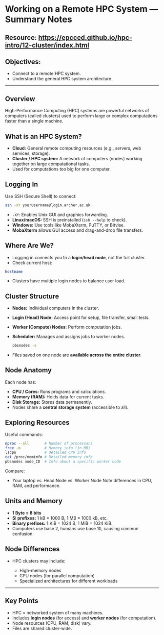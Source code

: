 # Working on a Remote HPC System — Summary Notes

## Resource: https://epcced.github.io/hpc-intro/12-cluster/index.html

## Objectives:

* Connect to a remote HPC system.
* Understand the general HPC system architecture.

---

## Overview

High-Performance Computing (HPC) systems are powerful networks of computers (called clusters) used to perform large or complex computations faster than a single machine.


## What is an HPC System?

* **Cloud:** General remote computing resources (e.g., servers, web services, storage).
* **Cluster / HPC system:** A network of computers (nodes) working together on large computational tasks.
* Used for computations too big for one computer.


## Logging In

Use SSH (Secure Shell) to connect:

```bash
ssh -XY yourUsername@login.archer.ac.uk
```

* `-XY`: Enables Unix GUI and graphics forwarding.
* **Linux/macOS:** SSH is preinstalled (`ssh --help` to check).
* **Windows:** Use tools like MobaXterm, PuTTY, or Bitvise.
* **MobaXterm** allows GUI access and drag-and-drop file transfers.


## Where Are We?

* Logging in connects you to a **login/head node**, not the full cluster.
* Check current host:

```bash
hostname
```

* Clusters have multiple login nodes to balance user load.


## Cluster Structure

* **Nodes:** Individual computers in the cluster.

 * **Login (Head) Node:** Access point for setup, file transfer, small tests.
 * **Worker (Compute) Nodes:** Perform computation jobs.

* **Scheduler:** Manages and assigns jobs to worker nodes.

  ```bash
  pbsnodes -a

  ```
* Files saved on one node are **available across the entire cluster**.


## Node Anatomy

Each node has:

* **CPU / Cores:** Runs programs and calculations.
* **Memory (RAM):** Holds data for current tasks.
* **Disk Storage:** Stores data permanently.
* Nodes share a **central storage system** (accessible to all).


## Exploring Resources

Useful commands:

```bash
nproc --all       # Number of processors
free -m           # Memory info (in MB)
lscpu             # Detailed CPU info
cat /proc/meminfo # Detailed memory info
pbsnodes node_ID  # Info about a specific worker node
```

Compare:

* Your laptop vs. Head Node vs. Worker Node
  Note differences in CPU, RAM, and performance.


## Units and Memory

* **1 Byte = 8 bits**
* **SI prefixes:** 1 kB = 1000 B, 1 MB = 1000 kB, etc.
* **Binary prefixes:** 1 KiB = 1024 B, 1 MiB = 1024 KiB.
* Computers use base 2, humans use base 10, causing common confusion.


## Node Differences

* HPC clusters may include:

  * High-memory nodes
  * GPU nodes (for parallel computation)
  * Specialized architectures for different workloads

---

## Key Points

* HPC = networked system of many machines.
* Includes **login nodes** (for access) and **worker nodes** (for computation).
* Node resources (CPU, RAM, disk) vary.
* Files are shared cluster-wide.

